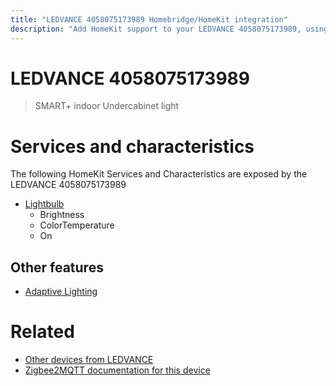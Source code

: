 ```yaml
---
title: "LEDVANCE 4058075173989 Homebridge/HomeKit integration"
description: "Add HomeKit support to your LEDVANCE 4058075173989, using Homebridge, Zigbee2MQTT and homebridge-z2m."
---
```

<!---
This file has been GENERATED using src/docgen/docgen.ts
DO NOT EDIT THIS FILE MANUALLY!
-->
# LEDVANCE 4058075173989
> SMART+ indoor Undercabinet light


# Services and characteristics
The following HomeKit Services and Characteristics are exposed by
the LEDVANCE 4058075173989

* [Lightbulb](../../light.md)
  * Brightness
  * ColorTemperature
  * On


## Other features
* [Adaptive Lighting](../../light.md)


# Related
* [Other devices from LEDVANCE](../index.md#ledvance)
* [Zigbee2MQTT documentation for this device](https://www.zigbee2mqtt.io/devices/4058075173989.html)
